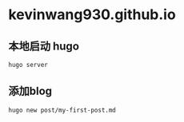 # kevinwang930.github.io
## 本地启动 hugo
```
hugo server
```

## 添加blog
```
hugo new post/my-first-post.md
```